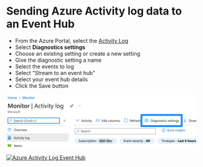 # Sending Azure Activity log data to an Event Hub

* From the Azure Portal, select the [Activity Log](https://portal.azure.com/#blade/Microsoft_Azure_Monitoring/AzureMonitoringBrowseBlade/activityLog)  
* Select **Diagnostics settings**
* Choose an existing setting or create a new setting
* Give the diagnostic setting a name
* Select the events to log
* Select "Stream to an event hub"
* Select your event hub details
* Click the Save button

[![Azure Activity Log Diagnostic Settings](images/Activity_Logs_Diagnostic_Settings.png)](images/Activity_Logs_Diagnostic_Settings.png)

[![Azure Activity Log Event Hub](images/Activity_Logs_Event_Hub.png)](images/Activity_Logs_Event_Hub.png)